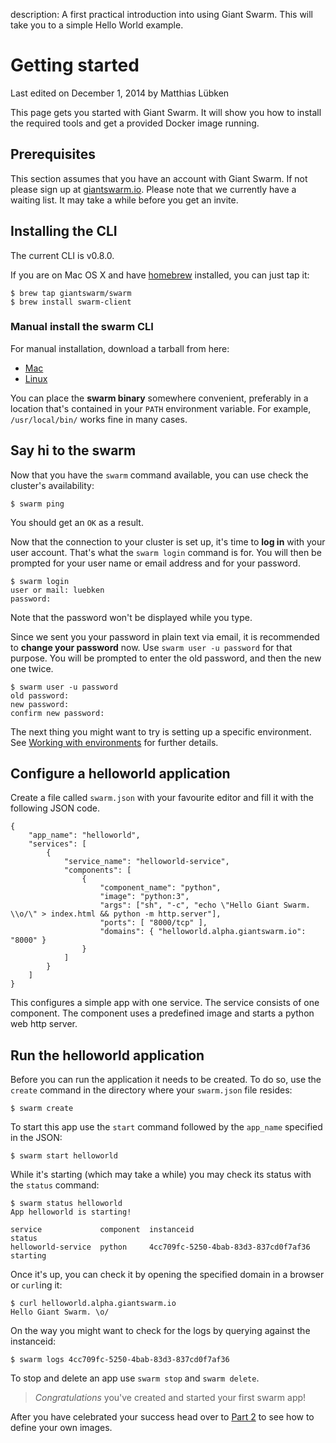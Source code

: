 description: A first practical introduction into using Giant Swarm. This will take you to a simple Hello World example.

# Getting started

<p class="lastmod">Last edited on December 1, 2014 by Matthias Lübken</p>


This page gets you started with Giant Swarm. It will show you how to install the required tools and get a provided Docker image running.

## Prerequisites

This section assumes that you have an account with Giant Swarm. If not please sign up at [giantswarm.io](http://giantswarm.io). Please note that we currently have a waiting list. It may take a while before you get an invite.

## Installing the CLI

The current CLI is v0.8.0.

If you are on Mac OS X and have [homebrew](http://brew.sh/) installed, you can just tap it:

```
$ brew tap giantswarm/swarm
$ brew install swarm-client
```

### Manual install the swarm CLI

For manual installation, download a tarball from here:

  * [Mac](http://downloads.giantswarm.io/swarm/clients/0.8.0/swarm-0.8.0-darwin-amd64.tar.gz)
  * [Linux](http://downloads.giantswarm.io/swarm/clients/0.8.0/swarm-0.8.0-linux-amd64.tar.gz)

You can place the __swarm binary__ somewhere convenient, preferably in a location that's contained in your `PATH` environment variable. For example, `/usr/local/bin/` works fine in many cases.

## Say hi to the swarm

Now that you have the `swarm` command available, you can use check the cluster's availability:

    $ swarm ping

You should get an `OK` as a result.

Now that the connection to your cluster is set up, it's time to __log in__ with your user account. That's what the `swarm login` command is for. You will then be prompted for your user name or email address and for your password.

    $ swarm login
    user or mail: luebken
    password:

Note that the password won't be displayed while you type.

Since we sent you your password in plain text via email, it is recommended to __change your password__ now. Use `swarm user -u password` for that purpose. You will be prompted to enter the old password, and then the new one twice.

    $ swarm user -u password
    old password:
    new password:
    confirm new password:

The next thing you might want to try is setting up a specific environment. See [Working with environments](/reference/env/) for further details.

## Configure a helloworld application

Create a file called `swarm.json` with your favourite editor and fill it with the following JSON code.

    {
        "app_name": "helloworld",
        "services": [
            {
                "service_name": "helloworld-service",
                "components": [
                    {
                        "component_name": "python",
                        "image": "python:3",
                        "args": ["sh", "-c", "echo \"Hello Giant Swarm. \\o/\" > index.html && python -m http.server"],
                        "ports": [ "8000/tcp" ],
                        "domains": { "helloworld.alpha.giantswarm.io": "8000" }
                    }
                ]
            }
        ]
    }

This configures a simple app with one service. The service consists of one component. The component uses a predefined image and starts a python web http server.

## Run the helloworld application

Before you can run the application it needs to be created. To do so, use the `create` command in the directory where your `swarm.json` file resides: 

    $ swarm create

To start this app use the `start` command followed by the `app_name` specified in the JSON:

    $ swarm start helloworld

While it's starting (which may take a while) you may check its status with the `status` command:

    $ swarm status helloworld
    App helloworld is starting!

    service             component  instanceid                            status
    helloworld-service  python     4cc709fc-5250-4bab-83d3-837cd0f7af36  starting

Once it's up, you can check it by opening the specified domain in a browser or `curl`ing it:
    
    $ curl helloworld.alpha.giantswarm.io
    Hello Giant Swarm. \o/

On the way you might want to check for the logs by querying against the instanceid:

    $ swarm logs 4cc709fc-5250-4bab-83d3-837cd0f7af36

To stop and delete an app use `swarm stop` and `swarm delete`.

> *Congratulations* you've created and started your first swarm app!

After you have celebrated your success head over to [Part 2](gettingstarted2.md) to see how to define your own images.
